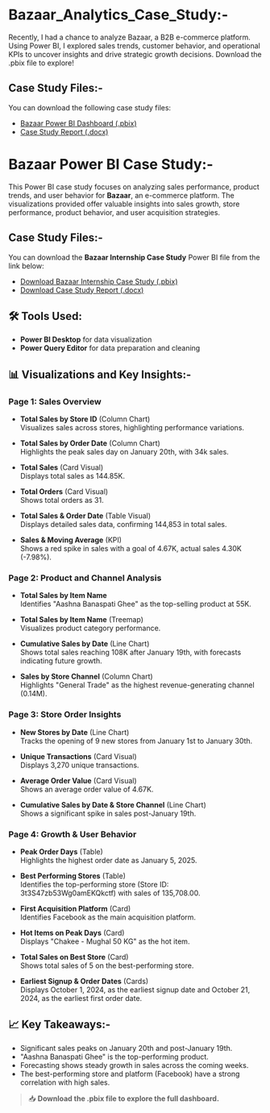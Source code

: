 # Bazaar_Analytics_Case_Study:-

Recently, I had a chance to analyze Bazaar, a B2B e-commerce platform. Using Power BI, I explored sales trends, customer behavior, and operational KPIs to uncover insights and drive strategic growth decisions. Download the .pbix file to explore!

## Case Study Files:-

You can download the following case study files:

- [Bazaar Power BI Dashboard (.pbix)](https://github.com/AbdulNafeSaad/Bazaar_Analytics_Case_Study/blob/main/Bazaar%20Internship%20Case%20Study%20Final%20Version.pbix)
- [Case Study Report (.docx)](https://github.com/AbdulNafeSaad/Bazaar_Analytics_Case_Study/blob/main/Case%20Study%20Analytics%20Bazaar.docx)

# Bazaar Power BI Case Study:-

This Power BI case study focuses on analyzing sales performance, product trends, and user behavior for **Bazaar**, an e-commerce platform. The visualizations provided offer valuable insights into sales growth, store performance, product behavior, and user acquisition strategies.

## Case Study Files:-

You can download the **Bazaar Internship Case Study** Power BI file from the link below:

- [Download Bazaar Internship Case Study (.pbix)](https://github.com/AbdulNafeSaad/Bazaar_Analytics_Case_Study/blob/main/Bazaar%20Internship%20Case%20Study%20Final%20Version.pbix)
- [Download Case Study Report (.docx)](https://github.com/AbdulNafeSaad/Bazaar_Analytics_Case_Study/blob/main/Case%20Study%20Analytics%20Bazaar.docx)

## 🛠 Tools Used:
- **Power BI Desktop** for data visualization
- **Power Query Editor** for data preparation and cleaning

## 📊 Visualizations and Key Insights:-

### Page 1: **Sales Overview**
- **Total Sales by Store ID** (Column Chart)  
  Visualizes sales across stores, highlighting performance variations.
  
- **Total Sales by Order Date** (Column Chart)  
  Highlights the peak sales day on January 20th, with 34k sales.

- **Total Sales** (Card Visual)  
  Displays total sales as 144.85K.

- **Total Orders** (Card Visual)  
  Shows total orders as 31.

- **Total Sales & Order Date** (Table Visual)  
  Displays detailed sales data, confirming 144,853 in total sales.

- **Sales & Moving Average** (KPI)  
  Shows a red spike in sales with a goal of 4.67K, actual sales 4.30K (-7.98%).

### Page 2: **Product and Channel Analysis**
- **Total Sales by Item Name**  
  Identifies "Aashna Banaspati Ghee" as the top-selling product at 55K.

- **Total Sales by Item Name** (Treemap)  
  Visualizes product category performance.

- **Cumulative Sales by Date** (Line Chart)  
  Shows total sales reaching 108K after January 19th, with forecasts indicating future growth.

- **Sales by Store Channel** (Column Chart)  
  Highlights "General Trade" as the highest revenue-generating channel (0.14M).

### Page 3: **Store Order Insights**
- **New Stores by Date** (Line Chart)  
  Tracks the opening of 9 new stores from January 1st to January 30th.

- **Unique Transactions** (Card Visual)  
  Displays 3,270 unique transactions.

- **Average Order Value** (Card Visual)  
  Shows an average order value of 4.67K.

- **Cumulative Sales by Date & Store Channel** (Line Chart)  
  Shows a significant spike in sales post-January 19th.

### Page 4: **Growth & User Behavior**
- **Peak Order Days** (Table)  
  Highlights the highest order date as January 5, 2025.

- **Best Performing Stores** (Table)  
  Identifies the top-performing store (Store ID: 3t3S47zb53Wg0amEKQkctf) with sales of 135,708.00.

- **First Acquisition Platform** (Card)  
  Identifies Facebook as the main acquisition platform.

- **Hot Items on Peak Days** (Card)  
  Displays "Chakee - Mughal 50 KG" as the hot item.

- **Total Sales on Best Store** (Card)  
  Shows total sales of 5 on the best-performing store.

- **Earliest Signup & Order Dates** (Cards)  
  Displays October 1, 2024, as the earliest signup date and October 21, 2024, as the earliest first order date.

## 📈 Key Takeaways:-

- Significant sales peaks on January 20th and post-January 19th.
- "Aashna Banaspati Ghee" is the top-performing product.
- Forecasting shows steady growth in sales across the coming weeks.
- The best-performing store and platform (Facebook) have a strong correlation with high sales.

> 📥 **Download the .pbix file to explore the full dashboard.**
